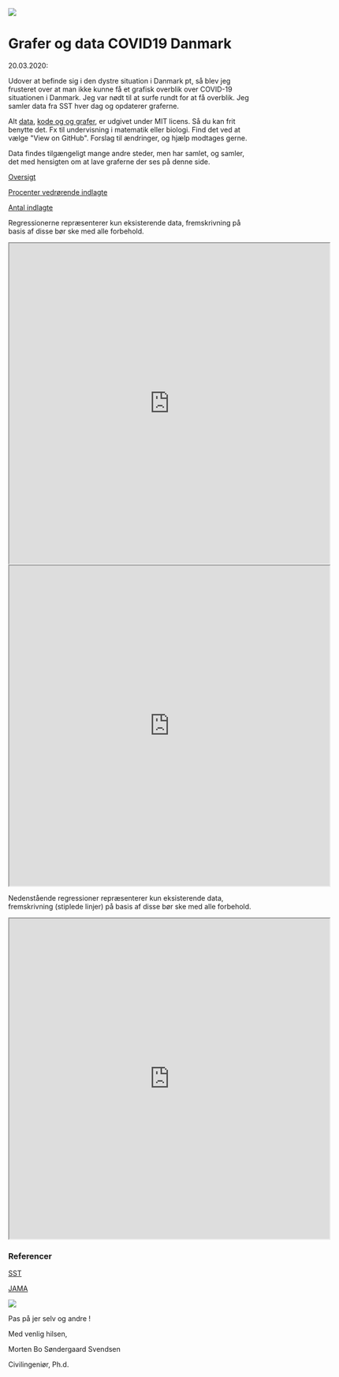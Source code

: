 <img src ="https://www.sst.dk/-/media/Viden/Smitsomme-sygdomme/Smitsomme-sygdomme-A-%C3%85/Bannere/Banner-forebyg-smitte.ashx?h=600&la=da&w=1000&hash=17A4B48D7D1979E43C2402C88A34C08B7FB1F2A2"/>


# Grafer og data COVID19 Danmark


20.03.2020:

Udover at befinde sig i den dystre situation i Danmark pt, så blev jeg frusteret over at man ikke kunne få et grafisk overblik over COVID-19 situationen i Danmark. Jeg var nødt til at surfe rundt for at få overblik. Jeg samler data fra SST hver dag og opdaterer graferne.

Alt <a href ="https://github.com/bigb8/coviddanmark/tree/master/data%20DK">data</a>, <a href="https://github.com/bigb8/coviddanmark/tree/master/lib">kode og og grafer</a>, er udgivet under MIT licens. Så du kan frit benytte det. Fx til undervisning i matematik eller biologi. Find det ved at vælge "View on GitHub". Forslag til ændringer, og hjælp modtages gerne.  

Data findes tilgængeligt mange andre steder, men har samlet, og samler, det med hensigten om at lave graferne der ses på denne side.

<a href = "https://bigb8.github.io/coviddanmark/lib/stacked.html" target="_blank">Oversigt</a>

<a href = "https://bigb8.github.io/coviddanmark/lib/percent.html" target="_blank">Procenter vedrørende indlagte</a>



<a href = "https://bigb8.github.io/coviddanmark/lib/hosp.html" target="_blank">Antal indlagte</a>

Regressionerne repræsenterer kun eksisterende data, fremskrivning på basis af disse bør ske med alle forbehold.



<iframe src ="https://bigb8.github.io/coviddanmark/lib/stacked.html" height="650" width="650"></iframe>


<iframe src ="https://bigb8.github.io/coviddanmark/lib/percent.html" height="650" width="650"></iframe>

Nedenstående regressioner repræsenterer kun eksisterende data, fremskrivning (stiplede linjer) på basis af disse bør ske med alle forbehold.
<iframe src ="https://bigb8.github.io/coviddanmark/lib/hosp.html" height="650" width="650"></iframe>



### Referencer
<a href = "https://www.sst.dk/da/Viden/Smitsomme-sygdomme/Smitsomme-sygdomme-A-AA/Coronavirus/Spoergsmaal-og-svar" target="_blank">SST</a>

<a href = "https://doi.org/10.1001/jama.2020.4031" target="_blank">JAMA</a>



<img src ="https://www.sst.dk/-/media/Viden/Smitsomme-sygdomme/Smitsomme-sygdomme-A-%C3%85/Bannere/Banner-forebyg-smitte.ashx?h=600&la=da&w=1000&hash=17A4B48D7D1979E43C2402C88A34C08B7FB1F2A2"/>

Pas på jer selv og andre !

Med venlig hilsen,

Morten Bo Søndergaard Svendsen

Civilingeniør, Ph.d.
